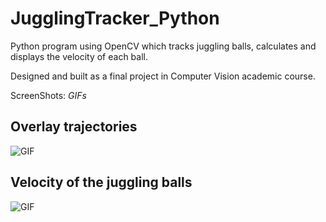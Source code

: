 # JugglingTracker_Python
Python program using OpenCV which tracks juggling balls, calculates and displays the velocity of each ball.

Designed and built as a final project in Computer Vision academic course.


ScreenShots:
*GIFs*


## Overlay trajectories
![GIF](https://im5.ezgif.com/tmp/ezgif-5-4bceb3884515.gif)


## Velocity of the juggling balls
![GIF](https://im5.ezgif.com/tmp/ezgif-5-d2d46f75c03d.gif)
